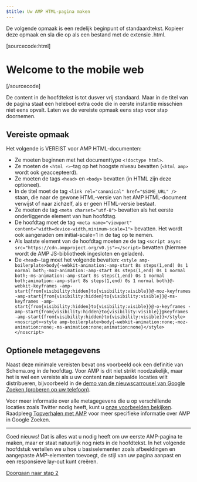 ```yaml
---
$title: Uw AMP HTML-pagina maken
---
```


De volgende opmaak is een redelijk beginpunt of standaardtekst.
Kopieer deze opmaak en sla die op als een bestand met de extensie .html.

[sourcecode:html]
<!doctype html>
<html amp lang="en">
  <head>
    <meta charset="utf-8">
    <title>Hello, AMPs</title>
    <link rel="canonical" href="http://example.ampproject.org/article-metadata.html" />
    <meta name="viewport" content="width=device-width,minimum-scale=1,initial-scale=1">
    <script type="application/ld+json">
      {
        "@context": "http://schema.org",
        "@type": "NewsArticle",
        "headline": "Open-source framework for publishing content",
        "datePublished": "2015-10-07T12:02:41Z",
        "image": [
          "logo.jpg"
        ]
      }
    </script>
    <style amp-boilerplate>body{-webkit-animation:-amp-start 8s steps(1,end) 0s 1 normal both;-moz-animation:-amp-start 8s steps(1,end) 0s 1 normal both;-ms-animation:-amp-start 8s steps(1,end) 0s 1 normal both;animation:-amp-start 8s steps(1,end) 0s 1 normal both}@-webkit-keyframes -amp-start{from{visibility:hidden}to{visibility:visible}}@-moz-keyframes -amp-start{from{visibility:hidden}to{visibility:visible}}@-ms-keyframes -amp-start{from{visibility:hidden}to{visibility:visible}}@-o-keyframes -amp-start{from{visibility:hidden}to{visibility:visible}}@keyframes -amp-start{from{visibility:hidden}to{visibility:visible}}</style><noscript><style amp-boilerplate>body{-webkit-animation:none;-moz-animation:none;-ms-animation:none;animation:none}</style></noscript>
    <script async src="https://cdn.ampproject.org/v0.js"></script>
  </head>
  <body>
    <h1>Welcome to the mobile web</h1>
  </body>
</html>
[/sourcecode]

De content in de hoofdtekst is tot dusver vrij standaard. Maar in de titel van de pagina staat een heleboel extra code die in eerste instantie misschien niet eens opvalt. Laten we de vereiste opmaak eens stap voor stap doornemen.

## Vereiste opmaak

Het volgende is VEREIST voor AMP HTML-documenten:

  - Ze moeten beginnen met het documenttype `<!doctype html>`.
  - Ze moeten de `<html ⚡>`-tag op het hoogste niveau bevatten (`<html amp>` wordt ook geaccepteerd).
  - Ze moeten de tags `<head>` en `<body>` bevatten (in HTML zijn deze optioneel).
  - In de titel moet de tag `<link rel="canonical" href="$SOME_URL" />` staan, die naar de gewone HTML-versie van het AMP HTML-document verwijst of naar zichzelf, als er geen HTML-versie bestaat.
  - Ze moeten de tag `<meta charset="utf-8">` bevatten als het eerste onderliggende element van hun hoofdtag.
  - De hoofdtag moet de tag `<meta name="viewport" content="width=device-width,minimum-scale=1">` bevatten. Het wordt ook aangeraden om initial-scale=1 in de tag op te nemen.
  - Als laatste element van de hoofdtag moeten ze de tag `<script async src="https://cdn.ampproject.org/v0.js"></script>` bevatten (hiermee wordt de AMP JS-bibliotheek ingesloten en geladen).
  - De `<head>`-tag moet het volgende bevatten:
    `<style amp-boilerplate>body{-webkit-animation:-amp-start 8s steps(1,end) 0s 1 normal both;-moz-animation:-amp-start 8s steps(1,end) 0s 1 normal both;-ms-animation:-amp-start 8s steps(1,end) 0s 1 normal both;animation:-amp-start 8s steps(1,end) 0s 1 normal both}@-webkit-keyframes -amp-start{from{visibility:hidden}to{visibility:visible}}@-moz-keyframes -amp-start{from{visibility:hidden}to{visibility:visible}}@-ms-keyframes -amp-start{from{visibility:hidden}to{visibility:visible}}@-o-keyframes -amp-start{from{visibility:hidden}to{visibility:visible}}@keyframes -amp-start{from{visibility:hidden}to{visibility:visible}}</style><noscript><style amp-boilerplate>body{-webkit-animation:none;-moz-animation:none;-ms-animation:none;animation:none}</style></noscript>`

## Optionele metagegevens

Naast deze minimale vereisten bevat ons voorbeeld ook een definitie van Schema.org in de hoofdtag. Voor AMP is dit niet strikt noodzakelijk, maar het is wel een vereiste als u uw content naar bepaalde locaties wilt distribueren, bijvoorbeeld in de [demo van de nieuwscarrousel van Google Zoeken (proberen op uw telefoon)](https://g.co/ampdemo).

Voor meer informatie over alle metagegevens die u op verschillende locaties zoals Twitter nodig heeft, kunt u [onze voorbeelden bekijken](https://github.com/ampproject/amphtml/tree/master/examples/metadata-examples). Raadpleeg [Topverhalen met AMP](https://developers.google.com/structured-data/carousels/top-stories) voor meer specifieke informatie over AMP in Google Zoeken.

<hr>

Goed nieuws! Dat is alles wat u nodig heeft om uw eerste AMP-pagina te maken, maar er staat natuurlijk nog niets in de hoofdtekst. In het volgende hoofdstuk vertellen we u hoe u basiselementen zoals afbeeldingen en aangepaste AMP-elementen toevoegt, de stijl van uw pagina aanpast en een responsieve lay-out kunt creëren.

<a class="go-button button" href="/nl/docs/get_started/general/create/include_image.html">Doorgaan naar stap 2</a>